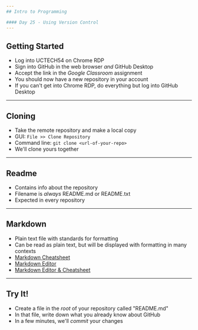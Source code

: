 ```yaml
---
## Intro to Programming

#### Day 25 - Using Version Control
---
```

## Getting Started

* Log into UCTECH54 on Chrome RDP
* Sign into GitHub in the web browser *and* GitHub Desktop
* Accept the link in the *Google Classroom* assignment
* You should now have a new repository in your account
* If you can't get into Chrome RDP, do everything but log into GitHub Desktop
---
## Cloning

* Take the remote repository and make a local copy
* GUI: `File >> Clone Repository`
* Command line: `git clone <url-of-your-repo>`
* We'll clone yours together
---
## Readme

* Contains info about the repository
* Filename is *always* README.md or README.txt
* Expected in every repository
---
## Markdown

* Plain text file with standards for formatting
* Can be read as plain text, but will be displayed with formatting in many contexts
* [Markdown Cheatsheet](https://github.com/adam-p/markdown-here/wiki/Markdown-Cheatsheet)
* [Markdown Editor](https://stackedit.io/)
* [Markdown Editor & Cheatsheet](https://daringfireball.net/projects/markdown/dingus)
---
## Try It!

* Create a file in the *root* of your repository called "README.md"
* In that file, write down what you already know about GitHub
* In a few minutes, we'll *commit* your changes